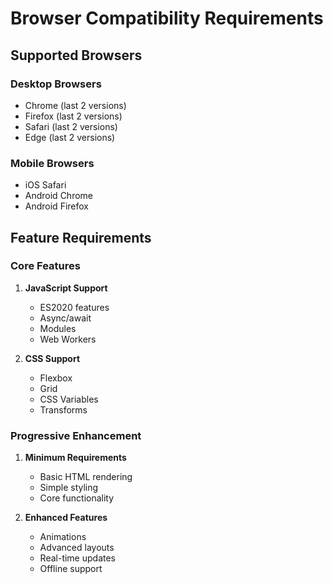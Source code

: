 # Browser Compatibility Requirements

## Supported Browsers
### Desktop Browsers
- Chrome (last 2 versions)
- Firefox (last 2 versions)
- Safari (last 2 versions)
- Edge (last 2 versions)

### Mobile Browsers
- iOS Safari
- Android Chrome
- Android Firefox

## Feature Requirements
### Core Features
1. **JavaScript Support**
   - ES2020 features
   - Async/await
   - Modules
   - Web Workers

2. **CSS Support**
   - Flexbox
   - Grid
   - CSS Variables
   - Transforms

### Progressive Enhancement
1. **Minimum Requirements**
   - Basic HTML rendering
   - Simple styling
   - Core functionality

2. **Enhanced Features**
   - Animations
   - Advanced layouts
   - Real-time updates
   - Offline support